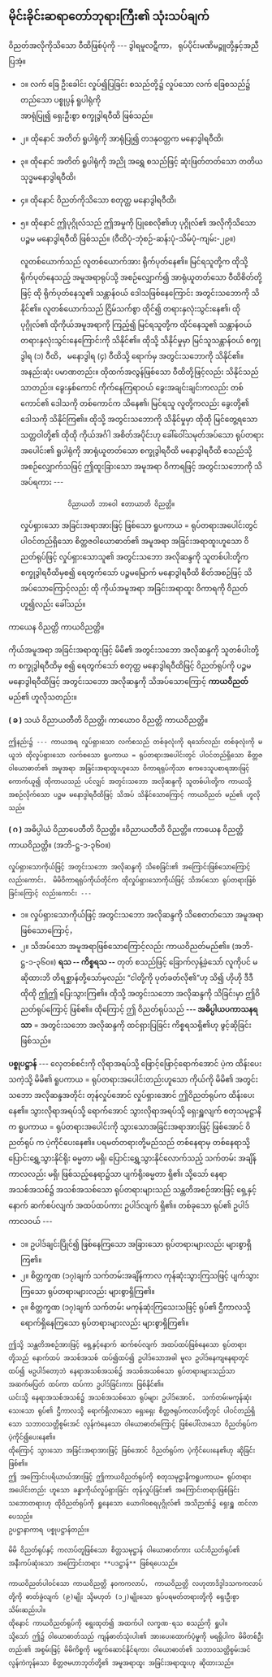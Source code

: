 ## မိုင်းခိုင်းဆရာတော်ဘုရားကြီး၏ သုံးသပ်ချက်

 ဝိညတ်အလိုကိုသိသော ဝီထိဖြစ်ပုံကို --- ဒွါရမူလဋီကာ， ရုပ်ပိုင်းမဏိမဉ္ဇူတို့နှင့်အညီ ပြအံ့။
 - ၁။ လက် ခြေ ဦးခေါင်း လှုပ်၍ပြခြင်း စသည်တို့၌ လှုပ်သော လက် ခြေစသည်၌ တည်သော ပစ္စုပ္ပန် ရူပါရုံကို
<br> အာရုံပြု၍ ရှေးဦးစွာ စက္ခုဒွါရဝီထိ ဖြစ်သည်။

- ၂။ ထိုနောင် အတိတ် ရူပါရုံကို အာရုံပြု၍ တဒနုဝတ္တက မနောဒွါရဝီထိ၊
- ၃။ ထိုနောင် အတိတ် ရူပါရုံကို အညို အရွှေ စသည်ဖြင့် ဆုံးဖြတ်တတ်သော တတိယ သုဒ္ဓမနောဒွါရဝီထိ၊
- ၄။ ထိုနောင် ဝိညတ်ကိုသိသော စတုတ္ထ မနောဒွါရဝီထိ၊
 - ၅။ ထိုနောင် ဤပုဂ္ဂိုလ်သည် ဤအမှုကို ပြုစေလို၏ဟု ပုဂ္ဂိုလ်၏ အလိုကိုသိသော ပဉ္စမ မနောဒွါရဝီထိ  ဖြစ်သည်။ (ဝီထိပုံ-ဘုံစဉ်-ဆန်းပုံ-သိမ်ပုံ-ကျမ်း-၂၉။)

    လူတစ်ယောက်သည် လူတစ်ယောက်အား ရိုက်ပုတ်နေ၏။ 
    မြင်ရသူတို့က ထိုသို့ရိုက်ပုတ်နေသည့် အမူအရာရုပ်သို့ အစဉ်လျှောက်၍ အာရုံယူတတ်သော ဝီထိစိတ်တို့ဖြင့် ထို ရိုက်ပုတ်နေသူ၏ သန္တာန်ဝယ် ဒေါသဖြစ်နေကြောင်း အတွင်းသဘောကို သိနိုင်၏။ 
    လူတစ်ယောက်သည် ငြိမ်သက်စွာ ထိုင်၍ တရားနှလုံးသွင်းနေ၏၊ ထိုပုဂ္ဂိုလ်၏ ထိုကိုယ်အမူအရာကို ကြည့်၍ မြင်ရသူတို့က ထိုင်နေသူ၏ သန္တာန်ဝယ် တရားနှလုံးသွင်းနေကြောင်းကို သိနိုင်၏။ 
    ထိုသို့ သိနိုင်မှုမှာ မြင်သူသန္တာန်ဝယ် စက္ခုဒွါရ (၁) ဝီထိ， မနောဒွါရ (၄) ဝီထိသို့ ရောက်မှ အတွင်းသဘောကို သိနိုင်၏။ 
    အနည်းဆုံး ပမာဏတည်း။ 
    ထိုထက်အလွန်ဖြစ်သော ဝီထိတို့ဖြင့်လည်း သိနိုင်သည်သာတည်း။ 
    ခွေးနှစ်ကောင် ကိုက်နေကြရာဝယ် ခွေးအချင်းချင်းကလည်း တစ်ကောင်၏ ဒေါသကို တစ်ကောင်က သိနေ၏၊ မြင်ရသူ လူတို့ကလည်း ခွေးတို့၏ ဒေါသကို သိနိုင်ကြ၏။ 
    ထိုသို့ အတွင်းသဘောကို သိနိုင်မှုမှာ ထိုထို မြင်တွေ့ရသော သတ္တဝါတို့၏ ထိုထို ကိုယ်အင်္ဂါ အစိတ်အပိုင်းဟု ခေါ်ဝေါ်သမုတ်အပ်သော ရုပ်တရားအပေါင်း၏ ရူပါရုံကို အာရုံယူတတ်သော စက္ခုဒွါရဝီထိ မနောဒွါရဝီထိ စသည်သို့ အစဉ်လျှောက်သဖြင့် ဤထူးခြားသော အမူအရာ ဝိကာရဖြင့် အတွင်းသဘောကို သိအပ်ရကား ---

                    ဝိညာယတိ ဘာဝေါ ဧတာယာတိ ဝိညတ္တိ။

    လှုပ်ရှားသော အခြင်းအရာအားဖြင့် ဖြစ်သော ရူပကာယ = ရုပ်တရားအပေါင်းတွင် ပါဝင်တည်ရှိသော စိတ္တဇဝါယောဓာတ်၏ အမူအရာ အခြင်းအရာထူးဟူသော ဝိညတ်ရုပ်ဖြင့် လှုပ်ရှားသောသူ၏ အတွင်းသဘော အလိုဆန္ဒကို သူတစ်ပါးတို့က စက္ခုဒွါရဝီထိမှစ၍ ရေတွက်သော် ပဉ္စမမြောက် မနောဒွါရဝီထိ စိတ်အစဉ်ဖြင့် သိအပ်သောကြောင့်လည်း ထို ကိုယ်အမူအရာ အခြင်းအရာထူး ဝိကာရကို ဝိညတ်ဟူ၍လည်း ခေါ်သည်။

ကာယေန ဝိညတ္တိ ကာယဝိညတ္တိ။

 ကိုယ်အမူအရာ အခြင်းအရာထူးဖြင့် မိမိ၏ အတွင်းသဘော အလိုဆန္ဒကို သူတစ်ပါးတို့က စက္ခုဒွါရဝီထိမှ စ၍ ရေတွက်သော် စတုတ္ထ မနောဒွါရဝီထိဖြင့် ဝိညတ်ရုပ်ကို ပဉ္စမ မနောဒွါရဝီထိဖြင့် အတွင်းသဘော အလိုဆန္ဒကို သိအပ်သောကြောင့် **ကာယဝိညတ်** မည်၏ ဟူလိုသတည်း။

**( ခ )** သယံ ဝိညာယတီတိ ဝိညတ္တိ၊ ကာယော၀ ဝိညတ္တိ ကာယဝိညတ္တိ။

    ဤနည်း၌ --- ကာယအရ လှုပ်ရှားသော လက်စသည် တစ်ခုလုံးကို ရသော်လည်း တစ်ခုလုံးကို မယူဘဲ ထိုလှုပ်ရှားသော လက်စသော ရူပကာယ = ရုပ်တရားအပေါင်းတွင် ပါဝင်တည်ရှိသော စိတ္တဇဝါယောဓာတ်၏ အမူအရာ အခြင်းအရာထူးဟူသော ဝိကာရရုပ်ကိုသာ ဧကဒေသူပစာရအားဖြင့် ကောက်ယူ၍ ထိုကာယသည် ပင်လျှင် အတွင်းသဘော အလိုဆန္ဒကို သူတစ်ပါးတို့က ကာယသို့ အစဉ်လိုက်သော ပဉ္စမ မနောဒွါရဝီထိဖြင့် သိအပ် သိနိုင်သောကြောင့် ကာယဝိညတ် မည်၏ ဟူလိုသည်။

**( ဂ )** အဓိပ္ပါယံ ဝိညာပေတီတိ ဝိညတ္တိ။    ။ဝိညာယတီတိ ဝိညတ္တိ။ ကာယေန ဝိညတ္တိ ကာယဝိညတ္တိ။
<r>(အဘိ-ဋ္ဌ-၁-၃၆၀။)</r>

    လှုပ်ရှားသောကိုယ်ဖြင့် အတွင်းသဘော အလိုဆန္ဒကို သိစေခြင်း၏ အကြောင်းဖြစ်သောကြောင့်လည်းကောင်း， မိမိဝိကာရရုပ်ကိုယ်တိုင်က ထိုလှုပ်ရှားသောကိုယ်ဖြင့် သိအပ်သော ရုပ်တရားဖြစ်ခြင်းကြောင့် လည်းကောင်း ---

   - ၁။ လှုပ်ရှားသောကိုယ်ဖြင့် အတွင်းသဘော အလိုဆန္ဒကို သိစေတတ်သော အမူအရာ ဖြစ်သောကြောင့်，
   - ၂။ သိအပ်သော အမူအရာဖြစ်သောကြောင့်လည်း ကာယဝိညတ်မည်၏။ (အဘိ-ဋ္ဌ-၁-၃၆၀။)
**ရသ -- ကိစ္စရသ --** တုတ် စသည်ဖြင့် ခြောက်လှန့်ခဲ့သော် လူကိုပင် မဆိုထားဘိ တိရစ္ဆာန်တို့သော်မှလည်း “ငါတို့ကို ပုတ်ခတ်လို၏”ဟု သိ၍ ဟိုဟို ဒီဒီ ထိုထို ဤဤ ပြေးသွားကြ၏။ 
ထိုသို့ အတွင်းသဘော အလိုဆန္ဒကို သိခြင်းမှာ ဤဝိညတ်ရုပ်ကြောင့် ဖြစ်၏။ 
ထိုကြောင့် ဤ ဝိညတ်ရုပ်သည် **--- အဓိပ္ပါယပကာသနရသာ** = အတွင်းသဘော အလိုဆန္ဒကို ထင်ရှားပြခြင်း ကိစ္စရသရှိ၏ဟု ဖွင့်ဆိုခြင်း ဖြစ်သည်။

**ပစ္စုပဋ္ဌာန်** --- လှေတစ်စင်းကို လိုရာအရပ်သို့ ဖြောင့်ဖြောင့်ရောက်အောင် ပဲ့က ထိန်းပေးသကဲ့သို့ မိမိ၏ ရူပကာယ = ရုပ်တရားအပေါင်းတည်းဟူသော ကိုယ်ကို မိမိ၏ အတွင်းသဘော အလိုဆန္ဒအတိုင်း တုန်လှုပ်အောင် လှုပ်ရှားအောင် ဤဝိညတ်ရုပ်က ထိန်းပေးနေ၏။ 
သွားလိုရာအရပ်သို့ ရောက်အောင် သွားလိုရာအရပ်သို့ ရှေးရှူလျက် စတုသမုဋ္ဌာနိက ရူပကာယ = ရုပ်တရားအပေါင်းကို သွားသောအခြင်းအရာအားဖြင့် ဖြစ်အောင် ဝိညတ်ရုပ် က ပဲ့ကိုင်ပေးနေ၏။ ပရမတ်တရားတို့မည်သည် တစ်နေရာမှ တစ်နေရာသို့ ပြောင်းရွှေ့သွားနိုင်ရိုး ဓမ္မတာ မရှိ၊ ပြောင်းရွှေ့သွားနိုင်လောက်သည့် သက်တမ်း အချိန်ကာလလည်း မရှိ၊ ဖြစ်သည့်နေရာ၌သာ ပျက်ရိုးဓမ္မတာ ရှိ၏၊ သို့သော် နေရာအသစ်အသစ်၌ အသစ်အသစ်သော ရုပ်တရားများသည် သန္တတိအစဉ်အားဖြင့် ရှေ့နှင့်နောက် ဆက်စပ်လျက် အထပ်ထပ်ကား ဥပါဒ်လျက် ရှိ၏။ 
တစ်ခုသော ရုပ်၏ ဥပါဒ်ကာလဝယ် ---

   - ၁။ ဥပါဒ်ချင်းပြိုင်၍ ဖြစ်နေကြသော အခြားသော ရုပ်တရားများလည်း များစွာရှိကြ၏။
   - ၂။ စိတ္တက္ခဏ (၁၇)ချက် သက်တမ်းအချိန်ကာလ ကုန်ဆုံးသွားကြသဖြင့် ပျက်သွားကြသော ရုပ်တရားများလည်း များစွာရှိကြ၏။
   - ၃။ စိတ္တက္ခဏ (၁၇)ချက် သက်တမ်း မကုန်ဆုံးကြသေးသဖြင့် ရုပ်၏ ဌီကာလသို့ ရောက်ရှိနေကြသော ရုပ်တရားများလည်း များစွာရှိကြ၏။

    ဤသို့ သန္တတိအစဉ်အားဖြင့် ရှေ့နှင့်နောက် ဆက်စပ်လျက် အထပ်ထပ်ဖြစ်နေသော ရုပ်တရားတို့သည် နောက်ထပ် အသစ်အသစ် ထပ်၍ထပ်၍ ဥပါဒ်သောအခါ မူလ ဥပါဒ်နေကျနေရာတွင် ထပ်၍ မဥပါဒ်တော့ဘဲ နေရာအသစ်အသစ်၌ အသစ်အသစ်သော ရုပ်တရားများသည်သာ အဆက်မပြတ် ထပ်ကာ ထပ်ကာ ဥပါဒ်ခြင်းကား ဖြစ်နိုင်၏။ 
    ယင်းသို့ နေရာအသစ်အသစ်၌ အသစ်အသစ်သော ရုပ်များ ဥပါဒ်အောင်， သက်တမ်းမကုန်ဆုံးသေးသော ရုပ်၏ ဌီကာလသို့ ရောက်ရှိလာသော ရှေးရှေး စိတ္တဇရုပ်ကလာပ်တို့တွင် ပါဝင်တည်ရှိသော သဘာ၀သတ္တိစွမ်းအင် လွန်ကဲနေသော ဝါယောဓာတ်ကြောင့် ဖြစ်ပေါ်လာသော ဝိညတ်ရုပ်က ပဲ့ကိုင်၍ပေးနေ၏။ 
    ထိုကြောင့် သွားသော အခြင်းအရာအားဖြင့် ဖြစ်အောင် ဝိညတ်ရုပ်က ပဲ့ကိုင်ပေးနေ၏ဟု ဆိုခြင်း ဖြစ်၏။ 
    ဤ အကြောင်းပရိယာယ်အားဖြင့် ဤကာယဝိညတ်ရုပ်ကို စတုသမုဋ္ဌာနိကရူပကာယ= ရုပ်တရားအပေါင်းတည်း ဟူသော ခန္ဓာကိုယ်လှုပ်ရှားခြင်း တုန်လှုပ်ခြင်း၏ အကြောင်းတရားဖြစ်ခြင်း သဘောတရားဟု ထိုဝိညတ်ရုပ်ကို ရှုနေသော ယောဂါ၀စရပုဂ္ဂိုလ်၏ အသိဉာဏ်၌ ရှေးရှူ ထင်လာပေသည်။ 
    ဥပဋ္ဌာနာကာရ ပစ္စုပဋ္ဌာန်တည်း။

    မိမိ ဝိညတ်ရုပ်နှင့် ကလာပ်တူဖြစ်သော စိတ္တသမုဋ္ဌာန် ဝါယောဓာတ်ကား ယင်းဝိညတ်ရုပ်၏ အနီးကပ်ဆုံးသော အကြောင်းတရား **ပဒဋ္ဌာန်** ဖြစ်ရပေသည်။

    ကာယဝိညတ်ပါဝင်သော ကာယဝိညတ္တိ န၀ကကလာပ်， ကာယဝိညတ္တိ လဟုတာဒိဒွါဒသကကလာပ်တို့ကို ဓာတ်ခွဲလျက် (၉)မျိုး သို့မဟုတ် (၁၂)မျိုးသော ရုပ်ပရမတ်တရားတို့ကို ရှေးဦးစွာ သိမ်းဆည်းပါ။ 
    ထိုနောင် ကာယဝိညတ်ရုပ်ကို ရွေးထုတ်၍ အထက်ပါ လက္ခဏ-ရသ စသည်ကို ရှုပါ။ 
    သို့သော် ဤ၌ ဝါယောဓာတ်သည် ကျန်ဓာတ်သုံးပါး၏ အားပေးထောက်ပံ့မှုကို မရရှိပါက မိမိတစ်ဦးတည်း၏ အစွမ်းဖြင့် မိမိကိစ္စကို မရွက်ဆောင်နိုင်ရကား ဝါယောဓာတ်၏ သဘာ၀သတ္တိစွမ်းအင် လွန်ကဲကုန်သော စိတ္တဇမဟာဘုတ်တို့၏ အမူအရာထူး အခြင်းအရာထူးဟု ဆိုထားသည်။